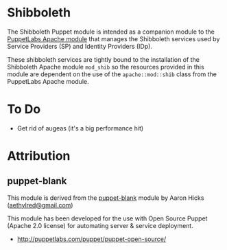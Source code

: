 # Shibboleth

The Shibboleth Puppet module is intended as a companion module to the [PuppetLabs Apache module](https://forge.puppetlabs.com/puppetlabs/apache) that manages the Shibboleth services used by Service Providers (SP) and Identity Providers (IDp).

These shibboleth services are tightly bound to the installation of the Shibboleth Apache module `mod_shib` so the resources provided in this module are dependent on the use of the `apache::mod::shib` class from the PuppetLabs Apache module.

# To Do

* Get rid of augeas (it's a big performance hit)

# Attribution

## puppet-blank

This module is derived from the [puppet-blank](https://github.com/Aethylred/puppet-blank) module by Aaron Hicks (aethylred@gmail.com)

This module has been developed for the use with Open Source Puppet (Apache 2.0 license) for automating server & service deployment.

* http://puppetlabs.com/puppet/puppet-open-source/
